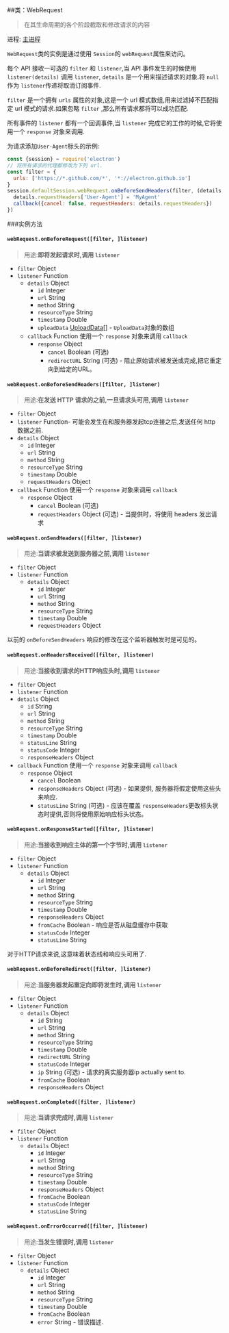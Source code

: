 ##类：WebRequest

> 在其生命周期的各个阶段截取和修改请求的内容

进程: [主进程](../glossary.md#main-process)         

 `WebRequest`类的实例是通过使用 `Session`的 `webRequest`属性来访问。
 
每个 API 接收一可选的 `filter` 和 `listener`,当 API 事件发生的时候使用 `listener(details)` 调用 `listener`, `details` 是一个用来描述请求的对象.将 `null`作为 `listener`传递将取消订阅事件.

 `filter` 是一个拥有 `urls` 属性的对象,这是一个 url 模式数组,用来过滤掉不匹配指定 url 模式的请求.如果忽略 `filter` ,那么所有请求都将可以成功匹配.

所有事件的 `listener` 都有一个回调事件,当 `listener` 完成它的工作的时候,它将使用一个 `response` 对象来调用.

为请求添加`User-Agent`标头的示例:
```JavaScript
const {session} = require('electron')
// 将所有请求的代理都修改为下列 url.
const filter = {
  urls: ['https://*.github.com/*', '*://electron.github.io']
}
session.defaultSession.webRequest.onBeforeSendHeaders(filter, (details, callback) => {
  details.requestHeaders['User-Agent'] = 'MyAgent'
  callback({cancel: false, requestHeaders: details.requestHeaders})
})
```

###实例方法

#### `webRequest.onBeforeRequest([filter, ]listener)`
> 用途:**即将发起请求时,调用 `listener`**

* `filter` Object
* `listener` Function
  * `details` Object
    * `id` Integer
    * `url` String
    * `method` String
    * `resourceType` String
    * `timestamp` Double
    * `uploadData` [UploadData[]](structures/upload-data.md) - `UploadData`对象的数组
  * `callback` Function 使用一个 `response` 对象来调用 `callback`
    * `response` Object
      * `cancel` Boolean (可选)
      * `redirectURL` String (可选) -   阻止原始请求被发送或完成,把它重定向到给定的URL。

#### `webRequest.onBeforeSendHeaders([filter, ]listener)`
> 用途:**在发送 HTTP 请求的之前,一旦请求头可用,调用 `listener`**

* `filter` Object
* `listener` Function- 可能会发生在和服务器发起tcp连接之后,发送任何 http 数据之前.
* `details` Object
  * `id` Integer
  * `url` String
  * `method` String
  * `resourceType` String
  * `timestamp` Double
  * `requestHeaders` Object
* `callback` Function 使用一个 `response` 对象来调用 `callback`
  * `response` Object
    * `cancel` Boolean (可选)
    * `requestHeaders` Object (可选) - 当提供时，将使用 headers 发出请求

#### `webRequest.onSendHeaders([filter, ]listener)`
> 用途:**当请求被发送到服务器之前,调用 `listener`**

* `filter` Object
* `listener` Function
  * `details` Object
    * `id` Integer
    * `url` String
    * `method` String
    * `resourceType` String
    * `timestamp` Double
    * `requestHeaders` Object

以前的 `onBeforeSendHeaders` 响应的修改在这个监听器触发时是可见的。

#### `webRequest.onHeadersReceived([filter, ]listener)`
> 用途:**当接收到请求的HTTP响应头时,调用 `listener`**

* `filter` Object
* `listener` Function
* `details` Object
  * `id` String
  * `url` String
  * `method` String
  * `resourceType` String
  * `timestamp` Double
  * `statusLine` String
  * `statusCode` Integer
  * `responseHeaders` Object
* `callback` Function 使用一个 `response` 对象来调用 `callback`
  * `response` Object
    * `cancel` Boolean
    * `responseHeaders` Object (可选) - 如果提供, 服务器将假定使用这些头来响应.
    * `statusLine` String (可选) - 应该在覆盖 `responseHeaders`更改标头状态时提供,否则将使用原始响应标头状态。


#### `webRequest.onResponseStarted([filter, ]listener)`
> 用途:**当接收到响应主体的第一个字节时,调用 `listener`**

* `filter` Object
* `listener` Function
  * `details` Object
    * `id` Integer
    * `url` String
    * `method` String
    * `resourceType` String
    * `timestamp` Double
    * `responseHeaders` Object
    * `fromCache` Boolean - 响应是否从磁盘缓存中获取
    * `statusCode` Integer
    * `statusLine` String
    
对于HTTP请求来说,这意味着状态线和响应头可用了.

#### `webRequest.onBeforeRedirect([filter, ]listener)`
> 用途:**当服务器发起重定向即将发生时,调用 `listener`**

* `filter` Object
* `listener` Function
  * `details` Object
    * `id` String
    * `url` String
    * `method` String
    * `resourceType` String
    * `timestamp` Double
    * `redirectURL` String
    * `statusCode` Integer
    * `ip` String (可选) - 请求的真实服务器ip
      actually sent to.
    * `fromCache` Boolean
    * `responseHeaders` Object

#### `webRequest.onCompleted([filter, ]listener)`
> 用途:**当请求完成时,调用 `listener`**

* `filter` Object
* `listener` Function
  * `details` Object
    * `id` Integer
    * `url` String
    * `method` String
    * `resourceType` String
    * `timestamp` Double
    * `responseHeaders` Object
    * `fromCache` Boolean
    * `statusCode` Integer
    * `statusLine` String

#### `webRequest.onErrorOccurred([filter, ]listener)`
> 用途:**当发生错误时,调用 `listener`**

* `filter` Object
* `listener` Function
  * `details` Object
    * `id` Integer
    * `url` String
    * `method` String
    * `resourceType` String
    * `timestamp` Double
    * `fromCache` Boolean
    * `error` String - 错误描述.